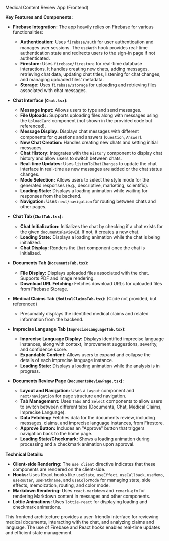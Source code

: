 Medical Content Review App (Frontend)

**Key Features and Components:**

* **Firebase Integration:** The app heavily relies on Firebase for various functionalities:
    * **Authentication:** Uses `firebase/auth` for user authentication and manages user sessions. The `useAuth` hook provides real-time authentication state and redirects users to the sign-in page if not authenticated.
    * **Firestore:** Uses `firebase/firestore` for real-time database interactions. It handles creating new chats, adding messages, retrieving chat data, updating chat titles, listening for chat changes, and managing uploaded files' metadata.
    * **Storage:** Uses `firebase/storage` for uploading and retrieving files associated with chat messages.

* **Chat Interface (`Chat.tsx`):**
    * **Message Input:** Allows users to type and send messages.
    * **File Uploads:** Supports uploading files along with messages using the `UploadCard` component (not shown in the provided code but referenced).
    * **Message Display:** Displays chat messages with different components for questions and answers (`Question`, `Answer`).
    * **New Chat Creation:** Handles creating new chats and setting initial messages.
    * **Chat History:** Integrates with the `History` component to display chat history and allow users to switch between chats.
    * **Real-time Updates:** Uses `listenToChatChanges` to update the chat interface in real-time as new messages are added or the chat status changes.
    * **Mode Selection:** Allows users to select the style mode for the generated responses (e.g., descriptive, marketing, scientific).
    * **Loading State:** Displays a loading animation while waiting for responses from the backend.
    * **Navigation:** Uses `next/navigation` for routing between chats and other pages.

* **Chat Tab (`ChatTab.tsx`):**
    * **Chat Initialization:** Initializes the chat by checking if a chat exists for the given `documentsReviewId`. If not, it creates a new chat.
    * **Loading State:** Displays a loading animation while the chat is being initialized.
    * **Chat Display:** Renders the `Chat` component once the chat is initialized.

* **Documents Tab (`DocumentsTab.tsx`):**
    * **File Display:** Displays uploaded files associated with the chat. Supports PDF and image rendering.
    * **Download URL Fetching:** Fetches download URLs for uploaded files from Firebase Storage.

* **Medical Claims Tab (`MedicalClaimsTab.tsx`):**  (Code not provided, but referenced)
    * Presumably displays the identified medical claims and related information from the backend.

* **Imprecise Language Tab (`ImpreciseLanguageTab.tsx`):**
    * **Imprecise Language Display:** Displays identified imprecise language instances, along with context, improvement suggestions, severity, and confidence score.
    * **Expandable Content:** Allows users to expand and collapse the details of each imprecise language instance.
    * **Loading State:** Displays a loading animation while the analysis is in progress.

* **Documents Review Page (`DocumentsReviewPage.tsx`):**
    * **Layout and Navigation:** Uses a `Layout` component and `next/navigation` for page structure and navigation.
    * **Tab Management:** Uses `Tabs` and `Select` components to allow users to switch between different tabs (Documents, Chat, Medical Claims, Imprecise Language).
    * **Data Fetching:** Fetches data for the documents review, including messages, claims, and imprecise language instances, from Firestore.
    * **Approve Button:** Includes an "Approve" button that triggers navigation back to the home page.
    * **Loading State/Checkmark:** Shows a loading animation during processing and a checkmark animation upon approval.


**Technical Details:**

* **Client-side Rendering:** The `use client` directive indicates that these components are rendered on the client-side.
* **Hooks:** Uses React hooks like `useState`, `useEffect`, `useCallback`, `useMemo`, `useRouter`, `usePathname`, and `useColorMode` for managing state, side effects, memoization, routing, and color mode.
* **Markdown Rendering:** Uses `react-markdown` and `remark-gfm` for rendering Markdown content in messages and other components.
* **Lottie Animations:** Uses `lottie-react` for displaying loading and checkmark animations.


This frontend architecture provides a user-friendly interface for reviewing medical documents, interacting with the chat, and analyzing claims and language. The use of Firebase and React hooks enables real-time updates and efficient state management.
